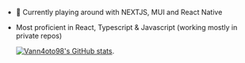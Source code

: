 - 🌱 Currently playing around with NEXTJS, MUI and React Native
- Most proficient in React, Typescript & Javascript (working mostly in private repos)

    [![Vann4oto98's GitHub stats](https://github-readme-stats.vercel.app/api?username=vann4oto98&show_icons=true&theme=radical)](https://github.com/anuraghazra/github-readme-stats).


<!--
**vann4oto98/vann4oto98** is a ✨ _special_ ✨ repository because its `README.md` (this file) appears on your GitHub profile.
[![Top Langs](https://github-readme-stats.vercel.app/api/top-langs/?username=vann4oto98&layout=compact)](https://github.com/vann4oto98/github-readme-stats)
Here are some ideas to get you started:

- 🔭 I’m currently working on ...
- 🌱 I’m currently learning ...
- 👯 I’m looking to collaborate on ...
- 🤔 I’m looking for help with ...
- 💬 Ask me about ...
- 📫 How to reach me: ...
- 😄 Pronouns: ...
- ⚡ Fun fact: ...
-->
